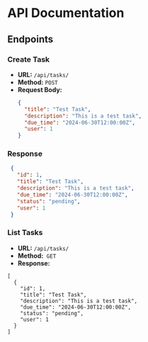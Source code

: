 # API Documentation

## Endpoints

### Create Task
- **URL:** `/api/tasks/`
- **Method:** `POST`
- **Request Body:**
  ```json
  {
    "title": "Test Task",
    "description": "This is a test task",
    "due_time": "2024-06-30T12:00:00Z",
    "user": 1
  }
  
### Response
 
 ```json
  {
    "id": 1,
    "title": "Test Task",
    "description": "This is a test task",
    "due_time": "2024-06-30T12:00:00Z",
    "status": "pending",
    "user": 1
  }
```
### List Tasks
- **URL:** `/api/tasks/`
- **Method:**` GET`
- **Response:**
```
[
  {
    "id": 1,
    "title": "Test Task",
    "description": "This is a test task",
    "due_time": "2024-06-30T12:00:00Z",
    "status": "pending",
    "user": 1
  }
]
```
<!--```ruby

#### `backend/docs/SETUP.md`
```markdown
# Setup Guide

## Prerequisites

- Python 3.x
- pip
- Django

## Installation

1. **Clone the repository:**
    ```sh
    git clone https://github.com/yourusername/taskzen.git
    cd taskzen/backend
    ```

2. **Create a virtual environment and activate it:**
    ```sh
    python -m venv venv
    source venv/bin/activate  # On Windows use `venv\Scripts\activate`
    ```

3. **Install the dependencies:**
    ```sh
    pip install -r requirements.txt
    ```

4. **Apply migrations and run the server:**
    ```sh
    python manage.py migrate
    python manage.py runserver
    ```

## Running Tests

To run the tests, use the following command:
```sh
python manage.py test
```
```csharp

#### `backend/docs/ARCHITECTURE.md`
```markdown
# Architecture Overview

## Project Structure

- **backend/**: Contains the Django backend code.
  - **manage.py**: Django's command-line utility.
  - **backend/**: Project settings and configuration.
  - **tasks/**: Application that handles task management.
    - **models.py**: Database models for tasks.
    - **serializers.py**: Serializers to convert model instances to JSON.
    - **views.py**: Views to handle the API endpoints.
    - **tests/**: Contains unit tests for models and views.
  - **docs/**: Contains detailed documentation for the backend.

## Models

### Task
- **Fields:**
  - `user`: ForeignKey to the User model.
  - `title`: CharField to store the task title.
  - `description`: TextField to store the task description.
  - `due_time`: DateTimeField to store the due time of the task.
  - `status`: CharField to store the status of the task (pending, completed, overdue).

## API Endpoints

- **/api/tasks/**: Handles CRUD operations for tasks.
```
-->

